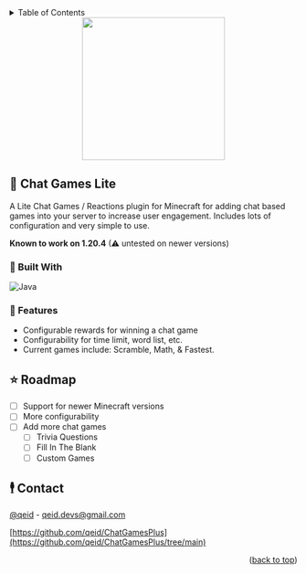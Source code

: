 <details>
  <summary>Table of Contents</summary>
  <ol>
    <li>
      <a href="#about-the-project">About The Project</a>
      <ul>
        <li><a href="#built-with">Built With</a></li>
      </ul>
    </li>
    <li>
      <a href="features">Features</a>
    </li>
    <li>
      <a href="roadmap">Roadmap</a>
    </li>
    <li><a href="contact">Contact</a></li>
  </ol>
</details>

<div align="center">
  <img height="250" src="https://utfs.io/f/IN4OjmY4wMHBDEiNhxZ1F5rQpvRLyJBIiVuNdO2TEU06kHMo"  />
</div>

## 💬 Chat Games Lite
A Lite Chat Games / Reactions plugin for Minecraft for adding chat based games into your server to increase user engagement. Includes lots of configuration and very simple to use.

__Known to work on 1.20.4__ (⚠ untested on newer versions)



### 🐍 Built With

<div align="left">
  
  ![Java](https://img.shields.io/badge/java-%23ED8B00.svg?style=for-the-badge&logo=openjdk&logoColor=white)
  
</div>

### 🎁 Features
- Configurable rewards for winning a chat game
- Configurability for time limit, word list, etc.
- Current games include: Scramble, Math, & Fastest.

## ⭐ Roadmap

- [ ] Support for newer Minecraft versions
- [ ] More configurability
- [ ] Add more chat games
    - [ ] Trivia Questions
    - [ ] Fill In The Blank
    - [ ] Custom Games

## 🕴 Contact

[@qeid](https://discord.gg/users/qeid) - qeid.devs@gmail.com

[https://github.com/qeid/ChatGamesPlus](https://github.com/qeid/ChatGamesPlus/tree/main)

<p align="right">(<a href="#readme-top">back to top</a>)</p>
